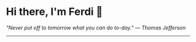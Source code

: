 <h1>Hi there, I'm Ferdi 👋</h1>

<p><em>
  "Never put off to tomorrow what you can do to-day." — Thomas Jefferson
</em></p>

---
